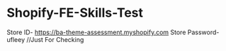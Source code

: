 # Shopify-FE-Skills-Test
Store ID- https://ba-theme-assessment.myshopify.com
Store Password- ufleey
//Just For Checking